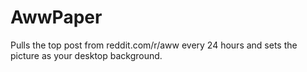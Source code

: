 # AwwPaper
Pulls the top post from reddit.com/r/aww every 24 hours and sets the picture as your desktop background.
